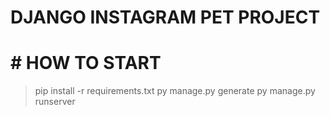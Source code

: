# DJANGO INSTAGRAM PET PROJECT

# # HOW TO START
>pip install -r requirements.txt
>py manage.py generate
>py manage.py runserver 
